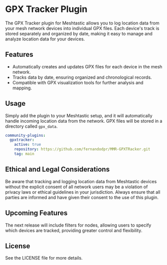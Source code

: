 # GPX Tracker Plugin

The GPX Tracker plugin for Meshtastic allows you to log location data from your mesh network devices into individual GPX files. Each device's track is stored separately and organized by date, making it easy to manage and analyze location data for your devices.

## Features
- Automatically creates and updates GPX files for each device in the mesh network.
- Tracks data by date, ensuring organized and chronological records.
- Compatible with GPX visualization tools for further analysis and mapping.

## Usage
Simply add the plugin to your Meshtastic setup, and it will automatically handle incoming location data from the network. GPX files will be stored in a directory called `gpx_data`.

```yaml
community-plugins:
  gpxtracker:
    active: true
    repository: https://github.com/fernandodpr/MMR-GPXTRacker.git
    tag: main
```

## Ethical and Legal Considerations
Be aware that tracking and logging location data from Meshtastic devices without the explicit consent of all network users may be a violation of privacy laws or ethical guidelines in your jurisdiction. Always ensure that all parties are informed and have given their consent to the use of this plugin.

## Upcoming Features
The next release will include filters for nodes, allowing users to specify which devices are tracked, providing greater control and flexibility.

## License
See the LICENSE file for more details.

